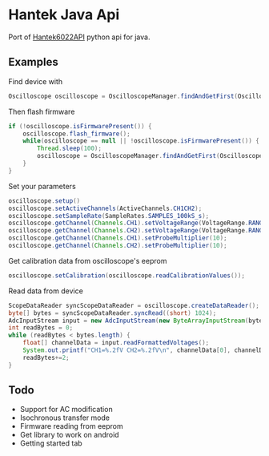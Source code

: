 # Hantek Java Api
Port of [Hantek6022API](https://github.com/Ho-Ro/Hantek6022API) python api for java.
## Examples
Find device with
```java
Oscilloscope oscilloscope = OscilloscopeManager.findAndGetFirst(OscilloscopeDevices.DSO6022BE);
```
Then flash firmware
```java
if (!oscilloscope.isFirmwarePresent()) {
    oscilloscope.flash_firmware();
    while(oscilloscope == null || !oscilloscope.isFirmwarePresent()) {
        Thread.sleep(100);
        oscilloscope = OscilloscopeManager.findAndGetFirst(OscilloscopeDevices.DSO6022BE);
    }
}
```
Set your parameters
```java
oscilloscope.setup()
oscilloscope.setActiveChannels(ActiveChannels.CH1CH2);
oscilloscope.setSampleRate(SampleRates.SAMPLES_100kS_s);
oscilloscope.getChannel(Channels.CH1).setVoltageRange(VoltageRange.RANGE5000mV);
oscilloscope.getChannel(Channels.CH2).setVoltageRange(VoltageRange.RANGE5000mV);
oscilloscope.getChannel(Channels.CH1).setProbeMultiplier(10);
oscilloscope.getChannel(Channels.CH2).setProbeMultiplier(10);
```
Get calibration data from oscilloscope's eeprom
```java
oscilloscope.setCalibration(oscilloscope.readCalibrationValues());
```
Read data from device
```java
ScopeDataReader syncScopeDataReader = oscilloscope.createDataReader();
byte[] bytes = syncScopeDataReader.syncRead((short) 1024);
AdcInputStream input = new AdcInputStream(new ByteArrayInputStream(bytes), oscilloscope);
int readBytes = 0;
while (readBytes < bytes.length) {
    float[] channelData = input.readFormattedVoltages();
    System.out.printf("CH1=%.2fV CH2=%.2fV\n", channelData[0], channelData[1]);
    readBytes+=2;
}
```
## Todo
* Support for AC modification
* Isochronous transfer mode
* Firmware reading from eeprom
* Get library to work on android
* Getting started tab
